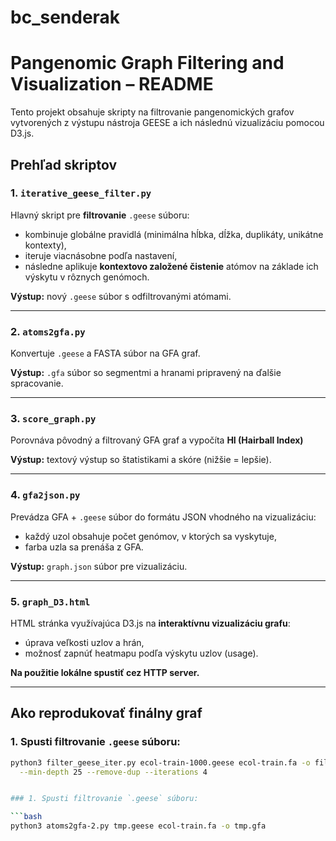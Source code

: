 # **bc_senderak**
# Pangenomic Graph Filtering and Visualization – README

Tento projekt obsahuje skripty na filtrovanie pangenomických grafov vytvorených z výstupu nástroja GEESE a ich následnú vizualizáciu pomocou D3.js.

## Prehľad skriptov

### 1. `iterative_geese_filter.py`
Hlavný skript pre **filtrovanie** `.geese` súboru:
- kombinuje globálne pravidlá (minimálna hĺbka, dĺžka, duplikáty, unikátne kontexty),
- iteruje viacnásobne podľa nastavení,
- následne aplikuje **kontextovo založené čistenie** atómov na základe ich výskytu v rôznych genómoch.

**Výstup:** nový `.geese` súbor s odfiltrovanými atómami.

---

### 2. `atoms2gfa.py`
Konvertuje `.geese` a FASTA súbor na GFA graf.

**Výstup:** `.gfa` súbor so segmentmi a hranami pripravený na ďalšie spracovanie.

---

### 3. `score_graph.py`
Porovnáva pôvodný a filtrovaný GFA graf a vypočíta **HI (Hairball Index)**

**Výstup:** textový výstup so štatistikami a skóre (nižšie = lepšie).

---

### 4. `gfa2json.py`
Prevádza GFA + `.geese` súbor do formátu JSON vhodného na vizualizáciu:
- každý uzol obsahuje počet genómov, v ktorých sa vyskytuje,
- farba uzla sa prenáša z GFA.

**Výstup:** `graph.json` súbor pre vizualizáciu.

---

### 5. `graph_D3.html`
HTML stránka využívajúca D3.js na **interaktívnu vizualizáciu grafu**:
- úprava veľkosti uzlov a hrán,
- možnosť zapnúť heatmapu podľa výskytu uzlov (usage).

**Na použitie lokálne spustiť cez HTTP server.**

---

## Ako reprodukovať finálny graf

### 1. Spusti filtrovanie `.geese` súboru:

```bash
python3 filter_geese_iter.py ecol-train-1000.geese ecol-train.fa -o filtered.geese \
  --min-depth 25 --remove-dup --iterations 4


### 1. Spusti filtrovanie `.geese` súboru:

```bash
python3 atoms2gfa-2.py tmp.geese ecol-train.fa -o tmp.gfa

